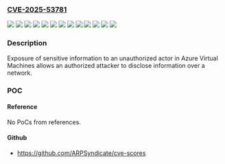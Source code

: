 ### [CVE-2025-53781](https://cve.mitre.org/cgi-bin/cvename.cgi?name=CVE-2025-53781)
![](https://img.shields.io/static/v1?label=Product&message=DCadsv5-series%20Azure%20VM&color=blue)
![](https://img.shields.io/static/v1?label=Product&message=DCasv5-series%20Azure%20VM&color=blue)
![](https://img.shields.io/static/v1?label=Product&message=DCedsv5-series%20Azure%20VM&color=blue)
![](https://img.shields.io/static/v1?label=Product&message=DCesv5-series%20-%20Azure%20VM&color=blue)
![](https://img.shields.io/static/v1?label=Product&message=DCesv6-series%20Azure%20VM&color=blue)
![](https://img.shields.io/static/v1?label=Product&message=ECadsv5-series%20Azure%20VM&color=blue)
![](https://img.shields.io/static/v1?label=Product&message=ECasv5-series%20Azure%20VM&color=blue)
![](https://img.shields.io/static/v1?label=Product&message=ECedsv5-series%20Azure%20VM&color=blue)
![](https://img.shields.io/static/v1?label=Product&message=ECesv5-series%20Azure%20VM&color=blue)
![](https://img.shields.io/static/v1?label=Product&message=Ecesv6-series%20Azure%20VM&color=blue)
![](https://img.shields.io/static/v1?label=Product&message=NCCadsH100v5-series%20Azure%20VM&color=blue)
![](https://img.shields.io/static/v1?label=Version&message=N%2FA%20&color=brightgreen)
![](https://img.shields.io/static/v1?label=Vulnerability&message=CWE-200%3A%20Exposure%20of%20Sensitive%20Information%20to%20an%20Unauthorized%20Actor&color=brightgreen)

### Description

Exposure of sensitive information to an unauthorized actor in Azure Virtual Machines allows an authorized attacker to disclose information over a network.

### POC

#### Reference
No PoCs from references.

#### Github
- https://github.com/ARPSyndicate/cve-scores

